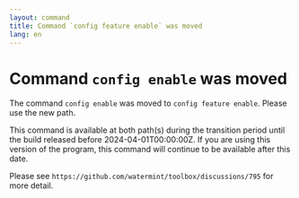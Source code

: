 ```yaml
---
layout: command
title: Command `config feature enable` was moved
lang: en
---
```


# Command `config enable` was moved

The command `config enable` was moved to `config feature enable`. Please use the new path.

This command is available at both path(s) during the transition period until the build released before 2024-04-01T00:00:00Z. If you are using this version of the program, this command will continue to be available after this date.

Please see `https://github.com/watermint/toolbox/discussions/795` for more detail.


